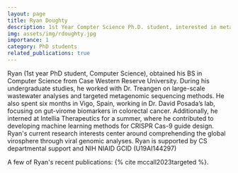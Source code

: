 ```yaml
---
layout: page
title: Ryan Doughty
description: 1st Year Compter Science Ph.D. student, interested in metagenomics and virome analysis.
img: assets/img/rdoughty.jpg
importance: 1
category: PhD students
related_publications: true
---
```


Ryan (1st year PhD student, Computer Science), obtained his BS in Computer Science from Case Western Reserve University. During his undergraduate studies, he worked with Dr. Treangen on large-scale wastewater analyses and targeted metagenomic sequencing methods. He also spent six months in Vigo, Spain, working in Dr. David Posada’s lab, focusing on gut-virome biomarkers in colorectal cancer. Additionally, he interned at Intellia Therapeutics for a summer, where he contributed to developing machine learning methods for CRISPR Cas-9 guide design. Ryan's current research interests center around comprehending the global virosphere through viral genomic analyses. Ryan is supported by CS departmental support and NIH NIAID GCID (U19AI144297)

A few of Ryan's recent publications: {% cite mccall2023targeted %}.
